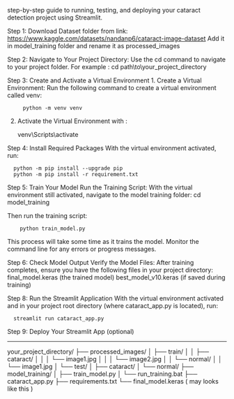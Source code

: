  step-by-step guide to running, testing, and deploying your cataract detection project using Streamlit.

 Step 1: Download Dataset folder from link: 
 https://www.kaggle.com/datasets/nandanp6/cataract-image-dataset 
 Add it in model_training folder and rename it as processed_images 

 Step 2: Navigate to Your Project Directory:
        Use the cd command to navigate to your project folder. For example :
        cd path\to\your_project_directory

Step 3: Create and Activate a Virtual Environment
      1. Create a Virtual Environment:
         Run the following command to create a virtual environment called venv:
         
         python -m venv venv
         
  2. Activate the Virtual Environment with :
     
        venv\Scripts\activate

Step 4: Install Required Packages
With the virtual environment activated, run:

      python -m pip install --upgrade pip
      python -m pip install -r requirement.txt

Step 5: Train Your Model
        Run the Training Script:
        With the virtual environment still activated, navigate to the model training folder:
        cd model_training
        
Then run the training script:

        python train_model.py
        
This process will take some time as it trains the model. Monitor the command line for any errors or progress messages.

Step 6: Check Model Output
      Verify the Model Files:
      After training completes, ensure you have the following files in your project directory:
      final_model.keras (the trained model)
      best_model_v10.keras (if saved during training)

Step 8: Run the Streamlit Application
With the virtual environment activated and in your project root directory (where cataract_app.py is located), run:

      streamlit run cataract_app.py

Step 9: Deploy Your Streamlit App (optional)


-------------------------------------------------------

your_project_directory/
├── processed_images/
│   ├── train/
│   │   ├── cataract/
│   │   │   └── image1.jpg
│   │   │   └── image2.jpg
│   │   └── normal/
│   │       └── image1.jpg
│   └── test/
│       ├── cataract/
│       └── normal/
├── model_training/
│   ├── train_model.py
│   └── run_training.bat
├── cataract_app.py
├── requirements.txt
└── final_model.keras
( may looks like this )
